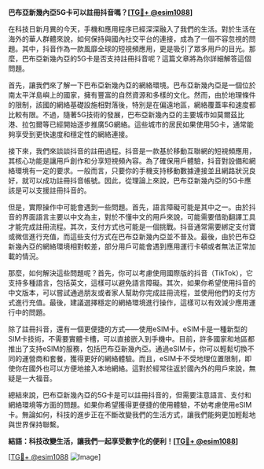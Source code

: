 **巴布亞新幾內亞5G卡可以註冊抖音嗎？[[TG💪+ @esim1088](https://t.me/s/esim1088)]**

在科技日新月異的今天，手機和應用程序已經深深融入了我們的生活。對於生活在海外的華人群體來說，如何保持與國內社交平台的連接，成為了一個不容忽視的問題。其中，抖音作為一款風靡全球的短視頻應用，更是吸引了眾多用戶的目光。那麼，巴布亞新幾內亞的5G卡是否支持註冊抖音呢？這篇文章將為你詳細解答這個問題。

首先，讓我們來了解一下巴布亞新幾內亞的網絡環境。巴布亞新幾內亞是一個位於南太平洋島嶼上的國家，擁有豐富的自然資源和多樣的文化。然而，由於地理條件的限制，該國的網絡基礎設施相對落後，特別是在偏遠地區，網絡覆蓋率和速度都比較有限。不過，隨著5G技術的發展，巴布亞新幾內亞的主要城市如莫爾茲比港、拉包爾等已經開始逐步推廣5G網絡。這些城市的居民如果使用5G卡，通常能夠享受到更快速度和穩定性的網絡連接。

接下來，我們來談談抖音的註冊過程。抖音是一款基於移動互聯網的短視頻應用，其核心功能是讓用戶創作和分享短視頻內容。為了確保用戶體驗，抖音對設備和網絡環境有一定的要求。一般而言，只要你的手機支持移動數據連接並且網路狀況良好，就可以成功註冊抖音帳號。因此，從理論上來說，巴布亞新幾內亞的5G卡應該是可以支援註冊抖音的。

但是，實際操作中可能會遇到一些問題。首先，語言障礙可能是其中之一。由於抖音的界面語言主要以中文為主，對於不懂中文的用戶來說，可能需要借助翻譯工具才能完成註冊流程。其次，支付方式也可能是一個挑戰。抖音通常需要綁定支付寶或微信進行充值，而這些支付方式在巴布亞新幾內亞並不普及。最後，由於巴布亞新幾內亞的網絡環境相對較差，部分用戶可能會遇到應用運行卡頓或者無法正常加載的情況。

那麼，如何解決這些問題呢？首先，你可以考慮使用國際版的抖音（TikTok），它支持多種語言，包括英文，這樣可以避免語言障礙。其次，如果你希望使用抖音的中文版本，可以嘗試通過朋友或者家人幫助你完成註冊流程，並使用他們的支付方式進行充值。最後，建議選擇穩定的網絡環境進行操作，這樣可以有效減少應用運行中的問題。

除了註冊抖音，還有一個更便捷的方式——使用eSIM卡。eSIM卡是一種新型的SIM卡技術，不需要實體卡槽，可以直接嵌入到手機中。目前，許多國家和地區都推出了支持eSIM的服務，包括巴布亞新幾內亞。通過eSIM卡，你可以輕鬆切換不同的運營商和套餐，獲得更好的網絡體驗。而且，eSIM卡不受地理位置限制，即使你在國外也可以方便地接入本地網絡。這對於經常往返於國內外的用戶來說，無疑是一大福音。

總結來說，巴布亞新幾內亞的5G卡是可以註冊抖音的，但需要注意語言、支付和網絡環境等方面的問題。如果你希望獲得更便捷的使用體驗，不妨考慮使用eSIM卡。無論如何，科技的進步正在不斷改變我們的生活方式，讓我們能夠更加輕鬆地與世界保持聯繫。

**結語：科技改變生活，讓我們一起享受數字化的便利！[[TG💪+ @esim1088](https://t.me/s/esim1088)]**

[[TG💪+ @esim1088](https://t.me/s/esim1088) ![Image](https://i.postimg.cc/4NQfJmqS/Snipaste-2025-05-13-00-14-12.png)]